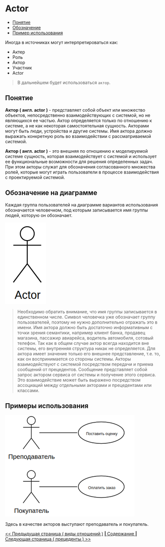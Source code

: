 # Actor

- [Понятие](#понятие)<br/>
- [Обозначение](#обозначение-на-диаграмме)<br/>
- [Пример использования](#примеры-использования)<br/>

Иногда в источниках могут интерпретироваться как:

- Актер
- Роль
- Актор
- Участник
- Actor

> В дальнейшем будет использоваться `актор`.

## Понятие

**Актор ( англ. actor )** - представляет собой объект или множество объектов, непосредственно взаимодействующих с системой, но не являющихся ее частью. Актор определяется только по отношению к системе, а не как некоторая самостоятельная сущность. Акторами могут быть люди, устройства и другие системы. Имя актора должно выражать конкретную роль во взаимодействии с рассматриваемой системой.

**Актор ( англ. actor )** - это внешняя по отношению к моделируемой системе сущность, которая взаимодействует с системой и использует ее функциональные возможности для решения определенных задач. При этом акторы служат для обозначения согласованного множества ролей, которые могут играть пользователи в процессе взаимодействия с проектируемой системой.

## Обозначение на диаграмме

Каждая группа пользователей на диаграмме вариантов использования обозначается человечком, под которым записывается имя группы людей, которую он обозначает.

![](/assets/diagram-use-case/actor.png)

> Необходимо обратить внимание, что имя группы записывается в единственном числе. Символ человечка уже обозначает группу пользователей, поэтому не нужно дополнительно отражать это в имени. Имя актора должно быть достаточно информативным с точки зрения семантики, например клиент банка, продавец магазина, пассажир авиарейса, водитель автомобиля, сотовый телефон. Так как в общем случае актор всегда находится вне системы, его внутренняя структура никак не определяется. Для актора имеет значение только его внешнее представление, т.е. то, как он воспринимается со стороны системы. Акторы взаимодействуют с системой посредством передачи и приема сообщений от прецедентов. Сообщение представляет собой запрос актором сервиса от системы и получение этого сервиса. Это взаимодействие может быть выражено посредством ассоциаций между отдельными акторами и прецедентами или классами.

## Примеры использования

![](/assets/diagram-use-case/actor-use-example.png)

Здесь в качестве акторов выступают преподаватель и покупатель.

[<< Предыдущая страница ( виды отношений )](./relationships.md)
[**|** Содержание **|**](./README.md)
[Следующая страница ( прецеденты ) >>](./use-case.md)
